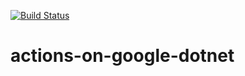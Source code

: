 [![Build Status](https://travis-ci.org/LindaLawton/actions-on-google-dotnet.svg?branch=master, "Build Status")](https://travis-ci.org/LindaLawton/actions-on-google-dotnet)


# actions-on-google-dotnet